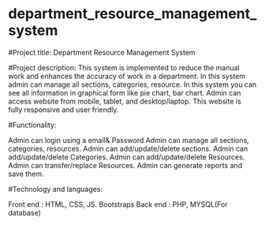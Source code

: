 # department_resource_management_system
#Project title: Department Resource Management System 

#Project description: 
 This  system is implemented to reduce the manual work and enhances the accuracy of work in a department. In this system admin can manage all sections, categories,
 resource. In this system you  can see all information in graphical form like pie chart, bar chart. Admin can access website from mobile, tablet, and desktop/laptop. 
 This website is fully responsive and user friendly.

#Functionality:

Admin can login using a email& Password
Admin can manage all sections, categories, resources.
Admin can add/update/delete sections.
Admin can add/update/delete Categories.
Admin can add/update/delete Resources.
Admin can transfer/replace Resources.
Admin can generate reports and save them.

#Technology and languages:

   Front end : HTML, CSS, JS. Bootstraps
   Back end : PHP, MYSQL(For database)
   
